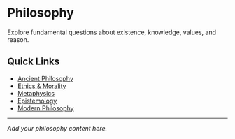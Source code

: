# Philosophy

Explore fundamental questions about existence, knowledge, values, and reason.

## Quick Links

- [Ancient Philosophy](./ancient)
- [Ethics & Morality](./ethics)
- [Metaphysics](./metaphysics)
- [Epistemology](./epistemology)
- [Modern Philosophy](./modern)

---

*Add your philosophy content here.*
